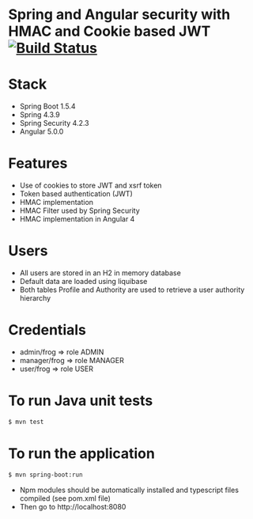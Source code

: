 # Spring and Angular security with HMAC and Cookie based JWT [![Build Status](https://travis-ci.org/RedFroggy/angular-spring-hmac.svg?branch=master)](https://travis-ci.org/RedFroggy/angular-spring-hmac)

# Stack
- Spring Boot 1.5.4
- Spring 4.3.9
- Spring Security 4.2.3
- Angular 5.0.0

# Features
- Use of cookies to store JWT and xsrf token
- Token based authentication (JWT)
- HMAC implementation
- HMAC Filter used by Spring Security
- HMAC implementation in Angular 4

# Users
- All users are stored in an H2 in memory database
- Default data are loaded using liquibase
- Both tables Profile and Authority are used to retrieve a user authority hierarchy


# Credentials
- admin/frog => role ADMIN
- manager/frog => role MANAGER
- user/frog => role USER

# To run Java unit tests
````bash
$ mvn test
````

# To run the application
````bash
$ mvn spring-boot:run
````
- Npm modules should be automatically installed and typescript files compiled (see pom.xml file)
- Then go to http://localhost:8080
